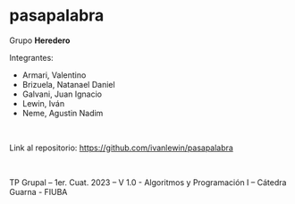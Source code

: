 # pasapalabra

Grupo **Heredero**

Integrantes:
* Armari, Valentino
* Brizuela, Natanael Daniel
* Galvani, Juan Ignacio
* Lewin, Iván
* Neme, Agustin Nadim

<br>

Link al repositorio: https://github.com/ivanlewin/pasapalabra

<br>

TP Grupal – 1er. Cuat. 2023 – V 1.0 - Algoritmos y Programación I – Cátedra Guarna - FIUBA
